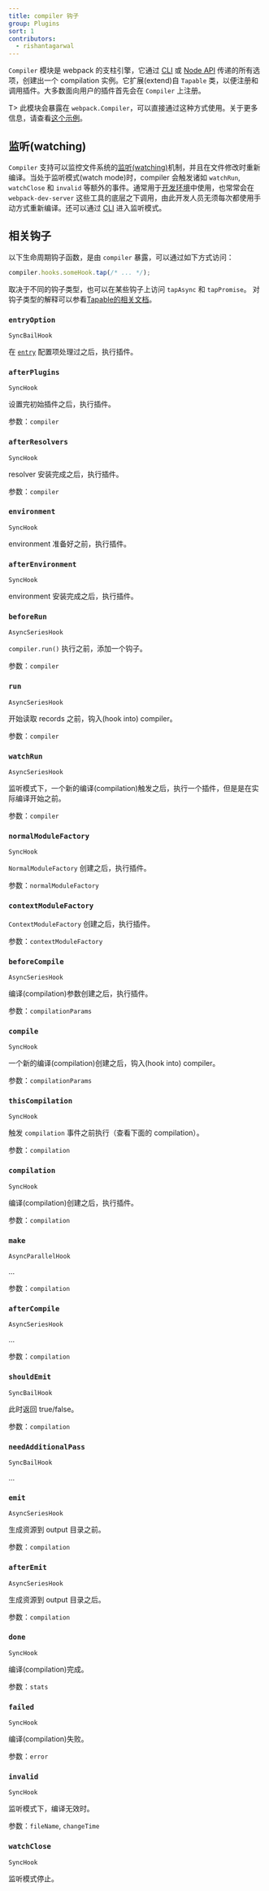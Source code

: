 ```yaml
---
title: compiler 钩子
group: Plugins
sort: 1
contributors:
  - rishantagarwal
---
```


`Compiler` 模块是 webpack 的支柱引擎，它通过 [CLI](/api/cli) 或 [Node API](/api/node) 传递的所有选项，创建出一个 compilation 实例。它扩展(extend)自 `Tapable` 类，以便注册和调用插件。大多数面向用户的插件首先会在 `Compiler` 上注册。

T> 此模块会暴露在 `webpack.Compiler`，可以直接通过这种方式使用。关于更多信息，请查看[这个示例](https://github.com/pksjce/webpack-internal-examples/tree/master/compiler-example)。


## 监听(watching)

`Compiler` 支持可以监控文件系统的[监听(watching)](/api/node/#watching)机制，并且在文件修改时重新编译。当处于监听模式(watch mode)时，compiler 会触发诸如 `watchRun`, `watchClose` 和 `invalid` 等额外的事件。通常用于[开发环境](/guides/development)中使用，也常常会在 `webpack-dev-server` 这些工具的底层之下调用，由此开发人员无须每次都使用手动方式重新编译。还可以通过 [CLI](/api/cli/#watch-options) 进入监听模式。


## 相关钩子

以下生命周期钩子函数，是由 `compiler` 暴露，可以通过如下方式访问：

``` js
compiler.hooks.someHook.tap(/* ... */);
```

取决于不同的钩子类型，也可以在某些钩子上访问 `tapAsync` 和 `tapPromise`。
对钩子类型的解释可以参看[Tapable的相关文档](https://github.com/webpack/tapable#hook-types)。

### `entryOption`

`SyncBailHook`

在 [ `entry`](/configuration/entry-context/#entry) 配置项处理过之后，执行插件。


### `afterPlugins`

`SyncHook`

设置完初始插件之后，执行插件。

参数：`compiler`


### `afterResolvers`

`SyncHook`

resolver 安装完成之后，执行插件。

参数：`compiler`


### `environment`

`SyncHook`

environment 准备好之前，执行插件。


### `afterEnvironment`

`SyncHook`

environment 安装完成之后，执行插件。


### `beforeRun`

`AsyncSeriesHook`

`compiler.run()` 执行之前，添加一个钩子。

参数：`compiler`


### `run`

`AsyncSeriesHook`

开始读取 records 之前，钩入(hook into) compiler。

参数：`compiler`


### `watchRun`

`AsyncSeriesHook`

监听模式下，一个新的编译(compilation)触发之后，执行一个插件，但是是在实际编译开始之前。

参数：`compiler`


### `normalModuleFactory`

`SyncHook`

`NormalModuleFactory` 创建之后，执行插件。

参数：`normalModuleFactory`


### `contextModuleFactory`

`ContextModuleFactory` 创建之后，执行插件。

参数：`contextModuleFactory`


### `beforeCompile`

`AsyncSeriesHook`

编译(compilation)参数创建之后，执行插件。

参数：`compilationParams`


### `compile`

`SyncHook`

一个新的编译(compilation)创建之后，钩入(hook into) compiler。

参数：`compilationParams`


### `thisCompilation`

`SyncHook`

触发 `compilation` 事件之前执行（查看下面的 compilation）。

参数：`compilation`


### `compilation`

`SyncHook`

编译(compilation)创建之后，执行插件。

参数：`compilation`


### `make`

`AsyncParallelHook`

...

参数：`compilation`


### `afterCompile`

`AsyncSeriesHook`

...

参数：`compilation`


### `shouldEmit`

`SyncBailHook`

此时返回 true/false。

参数：`compilation`


### `needAdditionalPass`

`SyncBailHook`

...


### `emit`

`AsyncSeriesHook`

生成资源到 output 目录之前。

参数：`compilation`


### `afterEmit`

`AsyncSeriesHook`

生成资源到 output 目录之后。

参数：`compilation`


### `done`

`SyncHook`

编译(compilation)完成。


参数：`stats`


### `failed`

`SyncHook`

编译(compilation)失败。

参数：`error`


### `invalid`

`SyncHook`

监听模式下，编译无效时。

参数：`fileName`, `changeTime`


### `watchClose`

`SyncHook`

监听模式停止。
